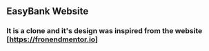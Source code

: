 ## EasyBank Website
### It is a clone and it's design was inspired from the website [https://fronendmentor.io]
